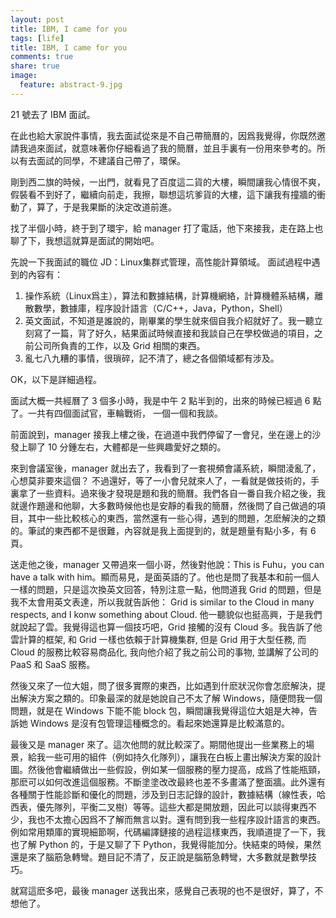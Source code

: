 ```yaml
---
layout: post
title: IBM, I came for you
tags: [life]
title: IBM, I came for you
comments: true
share: true
image:
  feature: abstract-9.jpg
---
```


21 號去了 IBM 面試。

在此也給大家說件事情，我去面試從來是不自己帶簡曆的，因爲我覺得，你既然邀請我過來面試，就意味著你仔細看過了我的簡曆，並且手裏有一份用來參考的。所以有去面試的同學，不建議自己帶了，環保。

剛到西二旗的時候，一出門，就看見了百度這二貨的大樓，瞬間讓我心情很不爽，假裝看不到好了，繼續向前走，我擦，聯想這坑爹貨的大樓，這下讓我有撞牆的衝動了，算了，于是我果斷的決定改道前進。

找了半個小時，終于到了環宇，給 manager 打了電話，他下來接我，走在路上也聊了下，我想這就算是面試的開始吧。

先說一下我面試的職位 JD：Linux集群式管理，高性能計算領域。
面試過程中遇到的內容有：
1. 操作系統（Linux爲主），算法和數據結構，計算機網絡，計算機體系結構，離散數學，數據庫，程序設計語言（C/C++，Java，Python，Shell）
2. 英文面試，不知道是誰說的，剛畢業的學生就來個自我介紹就好了。我一聽立刻寫了一篇，背了好久，結果面試時候直接和我談自己在學校做過的項目，之前公司所負責的工作，以及 Grid 相關的東西。
3. 亂七八九糟的事情，很瑣碎，記不清了，總之各個領域都有涉及。

OK，以下是詳細過程。

面試大概一共經曆了 3 個多小時，我是中午 2 點半到的，出來的時候已經過 6 點了。一共有四個面試官，車輪戰術， 一個一個和我談。

前面說到，manager 接我上樓之後，在過道中我們停留了一會兒，坐在邊上的沙發上聊了 10 分鍾左右，大體都是一些興趣愛好之類的。

來到會議室後，manager 就出去了，我看到了一套視頻會議系統，瞬間淩亂了，心想莫非要來這個？ 不過還好，等了一小會兒就來人了，一看就是做技術的，手裏拿了一些資料。過來後才發現是題和我的簡曆。我們各自一番自我介紹之後，我就邊作題邊和他聊，大多數時候他也是安靜的看我的簡曆，然後問了自己做過的項目，其中一些比較核心的東西，當然還有一些心得，遇到的問題，怎麽解決的之類的。筆試的東西都不是很難，內容就是我上面提到的，就是題量有點小多，有 6 頁。

送走他之後，manager 又帶過來一個小哥，然後對他說：This is Fuhu，you can have a talk with him。顯而易見，是面英語的了。他也是問了我基本和前一個人一樣的問題，只是這次換英文回答，特別注意一點，他問道我 Grid 的問題，但是我不太會用英文表達，所以我就告訴他： Grid is similar to the Cloud in many respects, and I konw something about Cloud. 他一聽貌似也挺高興，于是我們就說起了雲。我覺得這也算一個技巧吧，Grid 接觸的沒有 Cloud 多。我告訴了他雲計算的框架, 和 Grid 一樣也依賴于計算機集群, 但是 Grid 用于大型任務, 而 Cloud 的服務比較容易商品化, 我向他介紹了我之前公司的事物, 並講解了公司的 PaaS 和 SaaS 服務。

然後又來了一位大姐，問了很多實際的東西，比如遇到什麽狀況你會怎麽解決，提出解決方案之類的。印象最深的就是她說自己不太了解 Windows，隨便問我一個問題，就是在 Windows 下能不能 block 包，瞬間讓我覺得這位大姐是大神，告訴她 Windows 是沒有包管理這種概念的。看起來她還算是比較滿意的。

最後又是 manager 來了。這次他問的就比較深了。期間他提出一些業務上的場景，給我一些可用的組件（例如持久化隊列），讓我在白板上畫出解決方案的設計圖。然後他會繼續做出一些假設，例如某一個服務的壓力提高，成爲了性能瓶頸，那麽可以如何改進這個服務。不斷塗塗改改最終也差不多畫滿了整面牆。此外還有各種關于性能診斷和優化的問題，涉及到日志記錄的設計，數據結構（線性表，哈西表，優先隊列，平衡二叉樹）等等。這些大都是開放題，因此可以談得東西不少，我也不太擔心因爲不了解而無言以對。還有問到我一些程序設計語言的東西。例如常用類庫的實現細節啊，代碼編譯鏈接的過程這樣東西，我順道提了一下，我也了解 Python 的，于是又聊了下 Python，我覺得能加分。快結束的時候，果然還是來了腦筋急轉彎。題目記不清了，反正說是腦筋急轉彎，大多數就是數學技巧。

就寫這麽多吧，最後 manager 送我出來，感覺自己表現的也不是很好，算了，不想他了。
